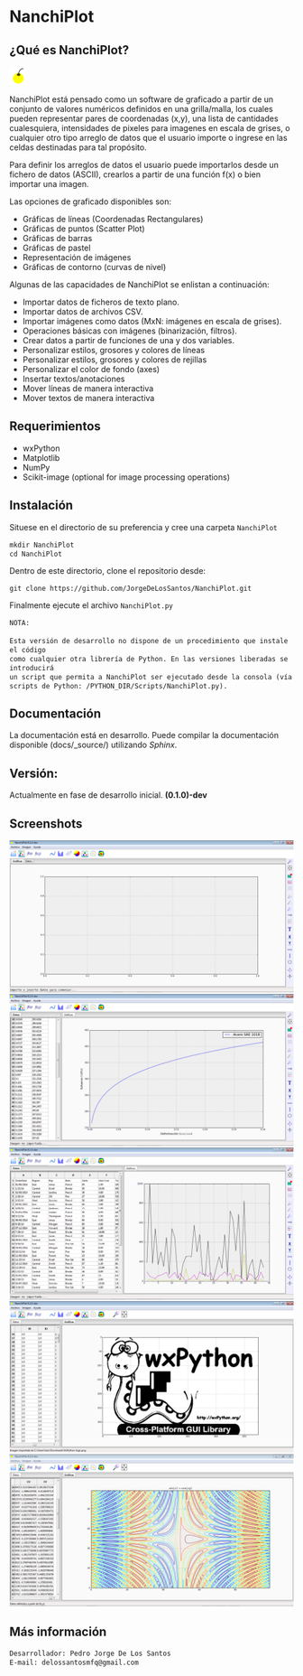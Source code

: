 # NanchiPlot

## ¿Qué es NanchiPlot?

![](nanchi/img/nanchi_logo.png)

NanchiPlot está pensado como un software de graficado a partir de un conjunto de valores numéricos definidos 
en una grilla/malla, los cuales pueden representar pares de coordenadas (x,y), una lista de cantidades 
cualesquiera, intensidades de pixeles para imagenes en escala de grises, o cualquier otro tipo arreglo de datos que 
el usuario importe o ingrese en las celdas destinadas para tal propósito.

Para definir los arreglos de datos el usuario puede importarlos desde un fichero de datos (ASCII), crearlos 
a partir de una función f(x) o bien importar una imagen.

Las opciones de graficado disponibles son:

* Gráficas de líneas (Coordenadas Rectangulares)
* Gráficas de puntos (Scatter Plot)
* Gráficas de barras
* Gráficas de pastel
* Representación de imágenes
* Gráficas de contorno (curvas de nivel)

Algunas de las capacidades de NanchiPlot se enlistan a continuación:

* Importar datos de ficheros de texto plano.
* Importar datos de archivos CSV.
* Importar imágenes como datos (MxN: imágenes en escala de grises).
* Operaciones básicas con imágenes (binarización, filtros).
* Crear datos a partir de funciones de una y dos variables.
* Personalizar estilos, grosores y colores de líneas
* Personalizar estilos, grosores y colores de rejillas
* Personalizar el color de fondo (axes)
* Insertar textos/anotaciones
* Mover líneas de manera interactiva
* Mover textos de manera interactiva


## Requerimientos

* wxPython
* Matplotlib
* NumPy
* Scikit-image (optional for image processing operations)

## Instalación

Situese en el directorio de su preferencia y cree una carpeta `NanchiPlot`

```
mkdir NanchiPlot
cd NanchiPlot
```

Dentro de este directorio, clone el repositorio desde:

```
git clone https://github.com/JorgeDeLosSantos/NanchiPlot.git
```

Finalmente ejecute el archivo `NanchiPlot.py`

```
NOTA: 

Esta versión de desarrollo no dispone de un procedimiento que instale el código 
como cualquier otra librería de Python. En las versiones liberadas se introducirá 
un script que permita a NanchiPlot ser ejecutado desde la consola (vía scripts de Python: /PYTHON_DIR/Scripts/NanchiPlot.py).
```

## Documentación 

La documentación está en desarrollo. Puede compilar la documentación disponible (docs/_source/) utilizando *Sphinx*.


## Versión:
 
Actualmente en fase de desarrollo inicial. **(0.1.0)-dev**

## Screenshots

![](docs/source/_contents/img/screenshots/screen_01.PNG)
![](docs/source/_contents/img/screenshots/screen_02.PNG)
![](docs/source/_contents/img/screenshots/screen_03.PNG)
![](docs/source/_contents/img/screenshots/screen_04.PNG)
![](docs/source/_contents/img/screenshots/screen_05.PNG)


## Más información

```
Desarrollador: Pedro Jorge De Los Santos
E-mail: delossantosmfq@gmail.com
```
